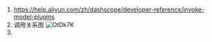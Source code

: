 #

1. https://help.aliyun.com/zh/dashscope/developer-reference/invoke-model-plugins
2. 调用关系图
![OtDk7K](https://oss.images.shujudaka.com/uPic/OtDk7K.png)
3. 